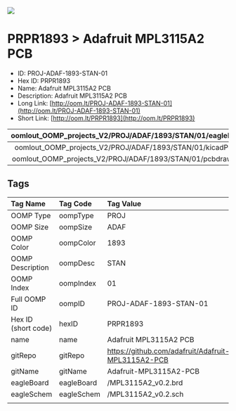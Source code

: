 


  
![][im]
# PRPR1893 > Adafruit MPL3115A2 PCB

- ID: PROJ-ADAF-1893-STAN-01
- Hex ID: PRPR1893
- Name: Adafruit MPL3115A2 PCB
- Description: Adafruit MPL3115A2 PCB
- Long Link: [http://oom.lt/PROJ-ADAF-1893-STAN-01](http://oom.lt/PROJ-ADAF-1893-STAN-01)
- Short Link: [http://oom.lt/PRPR1893](http://oom.lt/PRPR1893)
  

|oomlout_OOMP_projects_V2/PROJ/ADAF/1893/STAN/01/eagleImage.png|oomlout_OOMP_projects_V2/PROJ/ADAF/1893/STAN/01/eagleSchemImage.png|oomlout_OOMP_projects_V2/PROJ/ADAF/1893/STAN/01/kicadPcb3dFront.png|oomlout_OOMP_projects_V2/PROJ/ADAF/1893/STAN/01/kicadPcb3dBack.png|
| :---: | :---: | :---: | :---: |
|oomlout_OOMP_projects_V2/PROJ/ADAF/1893/STAN/01/kicadPcb3d.png|oomlout_OOMP_projects_V2/PROJ/ADAF/1893/STAN/01/bomBack.png|oomlout_OOMP_projects_V2/PROJ/ADAF/1893/STAN/01/bomFront.png|oomlout_OOMP_projects_V2/PROJ/ADAF/1893/STAN/01/pcbdraw.svg|
|oomlout_OOMP_projects_V2/PROJ/ADAF/1893/STAN/01/pcbdrawBack.svg||||

## Tags
  

|Tag Name|Tag Code|Tag Value|
| :--- | :--- | :--- |
|OOMP Type|oompType|PROJ|
|OOMP Size|oompSize|ADAF|
|OOMP Color|oompColor|1893|
|OOMP Description|oompDesc|STAN|
|OOMP Index|oompIndex|01|
|Full OOMP ID|oompID|PROJ-ADAF-1893-STAN-01|
|Hex ID (short code)|hexID|PRPR1893|
|name|name|Adafruit MPL3115A2 PCB|
|gitRepo|gitRepo|https://github.com/adafruit/Adafruit-MPL3115A2-PCB|
|gitName|gitName|Adafruit-MPL3115A2-PCB|
|eagleBoard|eagleBoard|/MPL3115A2_v0.2.brd|
|eagleSchem|eagleSchem|/MPL3115A2_v0.2.sch|
||||



[im]: PROJ/ADAF/1893/STAN/01/kicadPcb3d_450.png
